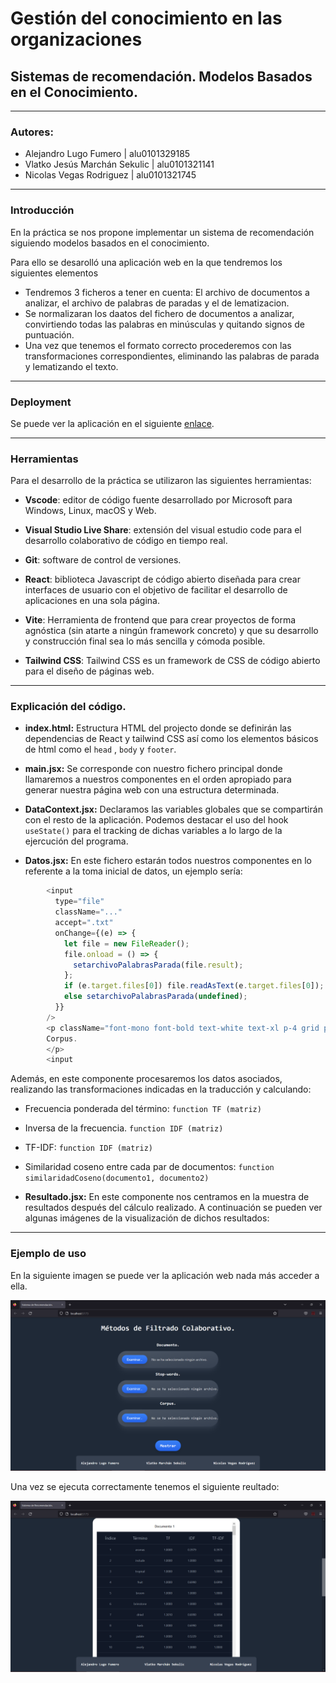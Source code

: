 # Gestión del conocimiento en las organizaciones
## Sistemas de recomendación. Modelos Basados en el Conocimiento.

---
### Autores:
* Alejandro Lugo Fumero         | alu0101329185
* Vlatko Jesús Marchán Sekulic  | alu0101321141
* Nicolas Vegas Rodriguez       | alu0101321745

---

### Introducción

En la práctica se nos propone implementar un sistema de recomendación siguiendo modelos basados en el conocimiento. 

Para ello se desarolló una aplicación web en la que tendremos los siguientes elementos

* Tendremos 3 ficheros a tener en cuenta: El archivo de documentos a analizar, el archivo de palabras de paradas y el de lematizacion.
* Se normalizaran los daatos del fichero de documentos a analizar, convirtiendo todas las palabras en minúsculas y quitando signos de puntuación.
* Una vez que tenemos el formato correcto procederemos con las transformaciones correspondientes, eliminando las palabras de parada y lematizando el texto.

---
### Deployment

Se puede ver la aplicación en el siguiente [enlace](https://gco-sistema-recomendacion-raj1ht1ym-alu0101321141.vercel.app/).

---

### Herramientas 

Para el desarrollo de la práctica se utilizaron las siguientes herramientas:

* __Vscode__: editor de código fuente desarrollado por Microsoft para Windows, Linux, macOS y Web.

* __Visual Studio Live Share__: extensión del visual estudio code para el desarrollo colaborativo de código en tiempo real.

* __Git__: software de control de versiones.

* __React__: biblioteca Javascript de código abierto diseñada para crear interfaces de usuario con el objetivo de facilitar el desarrollo de aplicaciones en una sola página.

* __Vite__: Herramienta de frontend que para crear proyectos de forma agnóstica (sin atarte a ningún framework concreto) y que su desarrollo y construcción final sea lo más sencilla y cómoda posible.

* __Tailwind CSS__: Tailwind CSS es un framework de CSS de código abierto​ para el diseño de páginas web.

---

### Explicación del código.

* __index.html:__ Estructura HTML del projecto donde se definirán las dependencias de React y tailwind CSS así como los elementos básicos de html como el `head` , `body` y `footer`.

* __main.jsx:__ Se corresponde con nuestro fichero principal donde llamaremos a nuestros componentes en el orden apropiado para generar nuestra página web con una estructura determinada.

* __DataContext.jsx:__ Declaramos las variables globales que se compartirán con el resto de la aplicación. Podemos destacar el uso del hook `useState()` para el tracking de dichas variables a lo largo de la ejercución del programa.

* __Datos.jsx:__ En este fichero estarán todos nuestros componentes en lo referente a la toma inicial de datos, un ejemplo sería:

```js
        <input
          type="file"
          className="..."
          accept=".txt"
          onChange={(e) => {
            let file = new FileReader();
            file.onload = () => {
              setarchivoPalabrasParada(file.result);
            };
            if (e.target.files[0]) file.readAsText(e.target.files[0]);
            else setarchivoPalabrasParada(undefined);
          }}
        />
        <p className="font-mono font-bold text-white text-xl p-4 grid place-content-center">
        Corpus.
        </p>
        <input

```

Además, en este componente procesaremos los datos asociados, realizando las transformaciones indicadas en la traducción y calculando:

* Frecuencia ponderada del término: `function TF (matriz)`
* Inversa de la frecuencia. `function IDF (matriz)`
* TF-IDF: `function IDF (matriz)`
* Similaridad coseno entre cada par de documentos: `function similaridadCoseno(documento1, documento2)`


* __Resultado.jsx:__  En este componente nos centramos en la muestra de resultados después del cálculo realizado. A continuación se pueden ver algunas imágenes de la visualización de dichos resultados:

---

### Ejemplo de uso
En la siguiente imagen se puede ver la aplicación web nada más acceder a ella.

![Imagen web inicio](/img/inicio.png)

Una vez se ejecuta correctamente tenemos el siguiente reultado:

![Imagen web datos](/img/datos.png)
